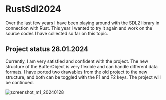 # RustSdl2024

Over the last few years I have been playing around with the SDL2 library in connection with Rust. This year I wanted to try it again and work on the source codes I have collected so far on this topic.

## Project status 28.01.2024
Currently, I am very satisfied and confident with the project. The new structure of the BufferObject is very flexible and can handle different data formats.
I have ported two drawables from the old project to the new structure, and both can be toggled with the F1 and F2 keys. The project will be continued.

![screenshot_m1_20240128](https://github.com/gpietz/rust_sdl_2024/assets/77841571/b9b8882d-cc8c-42cb-b3b9-e839118e2a34)
